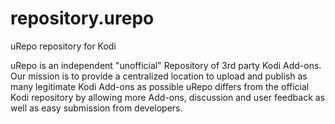 # repository.urepo
uRepo repository for Kodi

uRepo is an independent "unofficial" Repository of 3rd party Kodi Add-ons.
Our mission is to provide a centralized location to upload and publish as many legitimate Kodi Add-ons as possible
uRepo differs from the official Kodi repository by allowing more Add-ons, discussion and user feedback as well as easy submission from developers.
